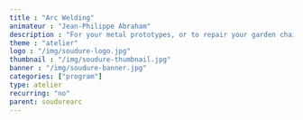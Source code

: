 ```yaml
---
title : "Arc Welding"
animateur : "Jean-Philippe Abraham"
description : "For your metal prototypes, or to repair your garden chairs, Jean-Philippe support you into the practice of arc welding."
theme : "atelier"
logo : "/img/soudure-logo.jpg"
thumbnail : "/img/soudure-thumbnail.jpg"
banner : "/img/soudure-banner.jpg"
categories: ["program"]
type: atelier
recurring: "no"
parent: soudurearc
---
```

